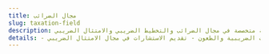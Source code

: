 ```yaml
---
title: مجال الضرائب
slug: taxation-field
description: خدمات قانونية متخصصة في مجال الضرائب والتخطيط الضريبي والامتثال الضريبي.
details: - تقديم الاستشارات الضريبية للشركات والأفراد - إعداد خطط التخطيط الضريبي القانونية - التعامل مع النزاعات الضريبية والطعون - تقديم الاستشارات في مجال الامتثال الضريبي
---
```

